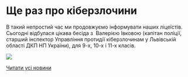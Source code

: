 # Ще раз про кіберзлочини

В такий непростий час ми продовжуємо інформувати наших ліцеїстів. Сьогодні відбулася цікава бесіда з  Валерією Івковою (капітан поліції, старший інспектор Управління протидії кіберзлочинам у Львівській області ДКП НП України), для 9-х, 10-х і 11-х класів.

![](/images/blog/ще-раз-про-кіберзлочини/пр.png)

[Читати усі новини](/news)

